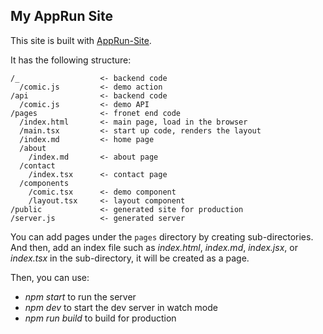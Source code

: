 ## My AppRun Site

This site is built with [AppRun-Site](https://github.com/yysun/apprun-site).

It has the following structure:
```
/_                  <- backend code
  /comic.js         <- demo action
/api                <- backend code
  /comic.js         <- demo API
/pages              <- fronet end code
  /index.html       <- main page, load in the browser
  /main.tsx         <- start up code, renders the layout
  /index.md         <- home page
  /about
    /index.md       <- about page
  /contact
    /index.tsx      <- contact page
  /components
    /comic.tsx      <- demo component
    /layout.tsx     <- layout component
/public             <- generated site for production
/server.js          <- generated server
```

You can add pages under the `pages` directory by creating sub-directories. And then, add an index file such as _index.html_, _index.md_, _index.jsx_, or _index.tsx_ in the sub-directory, it will be created as a page.

Then, you can use:

* _npm start_ to run the server
* _npm dev_ to start the dev server in watch mode
* _npm run build_ to build for production